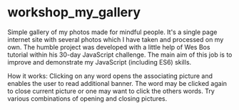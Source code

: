 # workshop_my_gallery
Simple gallery of my photos made for mindful people.
It's a single page internet site with several photos which I have taken and processed on my own.
The humble project was developed with a little help of Wes Bos tutorial within his 30-day JavaScript challenge.
The main aim of this job is to improve and demonstrate my JavaScript (including ES6) skills.

How it works:
Clicking on any word opens the associating picture and enables the user to read additional banner. 
The word may be clicked again to close current picture or one may want to click the others words.
Try various combinations of opening and closing pictures.
